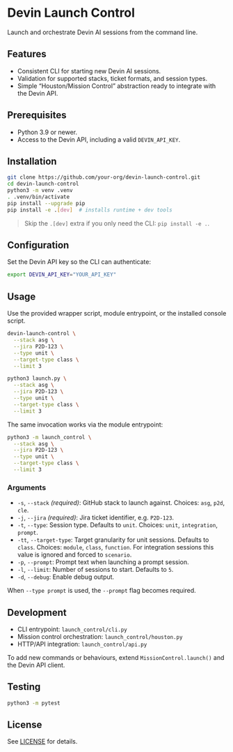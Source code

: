 # Devin Launch Control

Launch and orchestrate Devin AI sessions from the command line.

## Features
- Consistent CLI for starting new Devin AI sessions.
- Validation for supported stacks, ticket formats, and session types.
- Simple “Houston/Mission Control” abstraction ready to integrate with the Devin API.

## Prerequisites
- Python 3.9 or newer.
- Access to the Devin API, including a valid `DEVIN_API_KEY`.

## Installation
```bash
git clone https://github.com/your-org/devin-launch-control.git
cd devin-launch-control
python3 -m venv .venv
. .venv/bin/activate
pip install --upgrade pip
pip install -e .[dev]  # installs runtime + dev tools
```

> Skip the `.[dev]` extra if you only need the CLI: `pip install -e .`.

## Configuration
Set the Devin API key so the CLI can authenticate:
```bash
export DEVIN_API_KEY="YOUR_API_KEY"
```

## Usage
Use the provided wrapper script, module entrypoint, or the installed console script.

```bash
devin-launch-control \
  --stack asg \
  --jira P2D-123 \
  --type unit \
  --target-type class \
  --limit 3
```

```bash
python3 launch.py \
  --stack asg \
  --jira P2D-123 \
  --type unit \
  --target-type class \
  --limit 3
```

The same invocation works via the module entrypoint:

```bash
python3 -m launch_control \
  --stack asg \
  --jira P2D-123 \
  --type unit \
  --target-type class \
  --limit 3
```

### Arguments
- `-s`, `--stack` *(required)*: GitHub stack to launch against. Choices: `asg`, `p2d`, `cle`.
- `-j`, `--jira` *(required)*: Jira ticket identifier, e.g. `P2D-123`.
- `-t`, `--type`: Session type. Defaults to `unit`. Choices: `unit`, `integration`, `prompt`.
- `-tt`, `--target-type`: Target granularity for unit sessions. Defaults to `class`. Choices: `module`, `class`, `function`. For integration sessions this value is ignored and forced to `scenario`.
- `-p`, `--prompt`: Prompt text when launching a prompt session.
- `-l`, `--limit`: Number of sessions to start. Defaults to `5`.
- `-d`, `--debug`: Enable debug output.

When `--type prompt` is used, the `--prompt` flag becomes required.

## Development
- CLI entrypoint: `launch_control/cli.py`
- Mission control orchestration: `launch_control/houston.py`
- HTTP/API integration: `launch_control/api.py`

To add new commands or behaviours, extend `MissionControl.launch()` and the Devin API client.

## Testing
```bash
python3 -m pytest
```

## License
See [LICENSE](LICENSE) for details.
